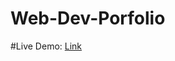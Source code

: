 # Web-Dev-Porfolio
#Live Demo: <a href="https://rafi67.github.io/Web-Dev-Porfolio/" target="_blank">Link</a>

